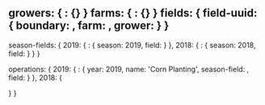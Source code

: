
growers: {
  <grower-uuid>: {}
}
farms: {
  <farm-uuid>: {}
}
fields: {
  field-uuid: {
    boundary: <boundary-uuid>,
    farm: <farm-uuid>,
    grower: <grower-uuid>
  }
}
---------------
season-fields: {
  2019: {
    <season-field-uuid>: {
      season: 2019,
      field: <field-uuid>
    }
  },
  2018: {
    <season-field-uuid>: {
      season: 2018,
      field: <field-uuid>
    }
  }
}

operations: {
  2019: {
    <operation-uuid>: {
      year: 2019,
      name: 'Corn Planting',
      season-field: <season-field-uuid>,
      field: <field-uuid>
    }
  },
  2018: {

  }
}
